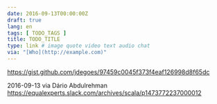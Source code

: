 ```yaml
---
date: 2016-09-13T00:00:00Z
draft: true
lang: en
tags: [ TODO_TAGS ]
title: TODO_TITLE
type: link # image quote video text audio chat
via: "[Who](http://example.com)"
---
```


<https://gist.github.com/jdegoes/97459c0045f373f4eaf126998d8f65dc>

2016-09-13 via Dário Abdulrehman
https://equalexperts.slack.com/archives/scala/p1473772237000012

